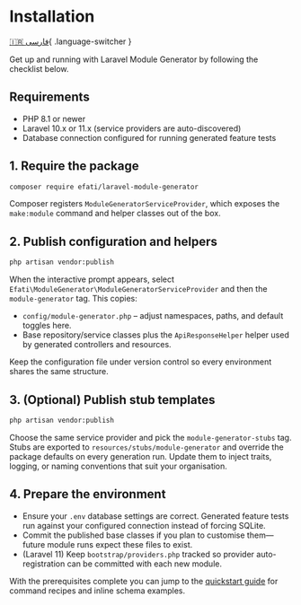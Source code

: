 # Installation

[🇮🇷 فارسی](../fa/installation.md){ .language-switcher }


Get up and running with Laravel Module Generator by following the checklist below.

## Requirements

- PHP 8.1 or newer
- Laravel 10.x or 11.x (service providers are auto-discovered)
- Database connection configured for running generated feature tests

## 1. Require the package

```bash
composer require efati/laravel-module-generator
```

Composer registers `ModuleGeneratorServiceProvider`, which exposes the `make:module` command and helper classes out of the box.

## 2. Publish configuration and helpers

```bash
php artisan vendor:publish
```

When the interactive prompt appears, select `Efati\ModuleGenerator\ModuleGeneratorServiceProvider` and then the `module-generator` tag. This copies:

- `config/module-generator.php` – adjust namespaces, paths, and default toggles here.
- Base repository/service classes plus the `ApiResponseHelper` helper used by generated controllers and resources.

Keep the configuration file under version control so every environment shares the same structure.

## 3. (Optional) Publish stub templates

```bash
php artisan vendor:publish
```

Choose the same service provider and pick the `module-generator-stubs` tag. Stubs are exported to `resources/stubs/module-generator` and override the package defaults on every generation run. Update them to inject traits, logging, or naming conventions that suit your organisation.

## 4. Prepare the environment

- Ensure your `.env` database settings are correct. Generated feature tests run against your configured connection instead of forcing SQLite.
- Commit the published base classes if you plan to customise them—future module runs expect these files to exist.
- (Laravel 11) Keep `bootstrap/providers.php` tracked so provider auto-registration can be committed with each new module.

With the prerequisites complete you can jump to the [quickstart guide](quickstart.md) for command recipes and inline schema examples.
